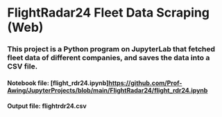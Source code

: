 # FlightRadar24 Fleet Data Scraping (Web)
### This project is a Python program on JupyterLab that fetched fleet data of different companies, and saves the data into a CSV file.

#### Notebook file: [flight_rdr24.ipynb]<https://github.com/Prof-Awing/JupyterProjects/blob/main/FlightRadar24/flight_rdr24.ipynb>
#### Output file: flightrdr24.csv

